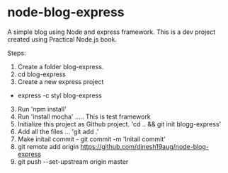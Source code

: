 # node-blog-express
A simple blog using Node and express framework. This is a dev project created using Practical Node.js book.

Steps:
1. Create a folder blog-express.
2. cd blog-express
3. Create a new express project
 - express -c styl blog-express

3. Run 'npm install'
4. Run 'install mocha' ..... This is test framework
5. Initialize this project as Github project. 'cd .. && git init blogg-express' 
6. Add all the files ... 'git add .' 
7. Make initail commit - git commit -m 'Initail commit'
8. git remote add origin https://github.com/dinesh19aug/node-blog-express
9. git push --set-upstream origin master


